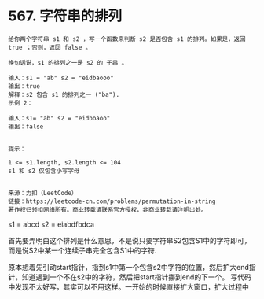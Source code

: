 # 567. 字符串的排列

```
给你两个字符串 s1 和 s2 ，写一个函数来判断 s2 是否包含 s1 的排列。如果是，返回 true ；否则，返回 false 。

换句话说，s1 的排列之一是 s2 的 子串 。

输入：s1 = "ab" s2 = "eidbaooo"
输出：true
解释：s2 包含 s1 的排列之一 ("ba").
示例 2：

输入：s1= "ab" s2 = "eidboaoo"
输出：false
 

提示：

1 <= s1.length, s2.length <= 104
s1 和 s2 仅包含小写字母


来源：力扣（LeetCode）
链接：https://leetcode-cn.com/problems/permutation-in-string
著作权归领扣网络所有。商业转载请联系官方授权，非商业转载请注明出处。
```

s1 = abcd s2 = eiabdfbdca

首先要弄明白这个排列是什么意思，不是说只要字符串S2包含S1中的字符即可，而是说S2中某一个连续子串完全包含S1中的字符.

原本想着先引动start指针，指到s1中第一个包含s2中字符的位置，然后扩大end指针，知道遇到一个不在s2中的字符，然后把start指针挪到end的下一个。
写代码中发现不太好写，其实可以不用这样。一开始的时候直接扩大窗口，扩大过程中
